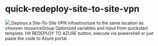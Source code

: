 # quick-redeploy-site-to-site-vpn

<a href="https://portal.azure.com/#create/Microsoft.Template/uri/https%3A%2F%2Fraw.githubusercontent.com%2Fjonaserikson%2Fazure%2Fmaster%2Fquick-redeploy-site-to-site-vpn%2Fredeploy-main.json" target="_blank">
    <img src="https://redeploy.se/wp-content/uploads/2015/11/redeploy-to-azure.png"/>
</a>
Deploys a Site-To-Site VPN infrastructure to the same location as choosen resourceGroup
Optimized variables and input from quickstart template.
Hit REDEPLOY TO AZURE button, execute via powershell or just paste the code to Azure portal
